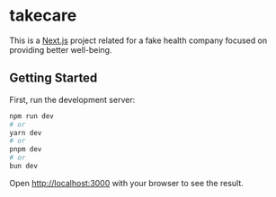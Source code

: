 # takecare

This is a [Next.js](https://nextjs.org/) project related for a fake health company focused on providing better well-being.

## Getting Started

First, run the development server:

```bash
npm run dev
# or
yarn dev
# or
pnpm dev
# or
bun dev
```

Open [http://localhost:3000](http://localhost:3000) with your browser to see the result.